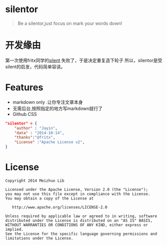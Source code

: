 silentor
========
>Be a silentor,just focus on mark your words down!

开发缘由
===
第一次使用fritx同学的[silent](https://github.com/fritx/silent) 失败了，于是决定重复造下轮子
所以，silentor是受silent的启发，代码简单容读。

Features
===
* markdown only .让你专注文章本身
* 无需后台,按照指定的地方写markdown就行了
* Github CSS



```json
"silentor" = {
    "author" : "Jayin",
    "data" : "2014-10-14",
    "thanks":"@fritx",
    "License" :"Apache License v2",
}
```

License
===
    Copyright 2014 Meizhuo Lib

    Licensed under the Apache License, Version 2.0 (the "License");
    you may not use this file except in compliance with the License.
    You may obtain a copy of the License at

       http://www.apache.org/licenses/LICENSE-2.0

    Unless required by applicable law or agreed to in writing, software
    distributed under the License is distributed on an "AS IS" BASIS,
    WITHOUT WARRANTIES OR CONDITIONS OF ANY KIND, either express or implied.
    See the License for the specific language governing permissions and
    limitations under the License.
